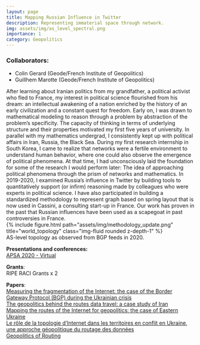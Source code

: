 ```yaml
---
layout: page
title: Mapping Russian Influence in Twitter
description: Representing immaterial space through network.
img: assets/img/as_level_spectral.png
importance: 1
category: Geopolitics
---
```


### Collaborators:
<ul>
   <li>Colin Gerard (Geode/French Institute of Geopolitics)</li>
   <li>Guillhem Marotte (Geode/French Institute of Geopolitics)</li>
</ul>
After learning about Iranian politics from my grandfather, a political activist who fled to France, my interest in political science flourished from his dream: an intellectual awakening of a nation enriched by the history of an early civilization and a constant quest for freedom. Early on, I was drawn to mathematical modeling to reason through a problem by abstraction of the problem’s specificity. The capacity of thinking in terms of underlying structure and their properties motivated my first five years of university. In parallel with my mathematics undergrad, I consistently kept up with political affairs in Iran, Russia, the Black Sea. During my first research internship in South Korea, I came to realize that networks were a fertile environment to understand human behavior, where one could also observe the emergence of political phenomena. At that time, I had unconsciously laid the foundation for some of the research I would perform later: The idea of approaching political phenomena through the prism of networks and mathematics. In 2019-2020, I examined Russia’s influence in Twitter by building tools to quantitatively support (or infirm) reasoning made by colleagues who were experts in political science. I have also participated in building a standardized methodology to represent graph based on spring layout that is now used in Cassini, a consulting start-up in France. Our work has proven in the past that Russian influences have been used as a scapegoat in past controversies in France.


<div class="row">
    <div class="col-sm mt-3 mt-md-0">
        {% include figure.html path="assets/img/methodology_update.png" title="world_topology" class="img-fluid rounded z-depth-1" %}
    </div>
</div>
<div class="caption">
  AS-level topology as observed from BGP feeds in 2020.
</div>

**Presentations and conferences:** <br>
<a href="https://connect.apsanet.org/apsa2020/online-program/"> APSA 2020 - Virtual </a>

**Grants**: <br>
RIPE RACI Grants x 2

**Papers**: <br>
<a href="https://scholar.google.com/citations?view_op=view_citation&hl=fr&user=wfIuIdMAAAAJ&citation_for_view=wfIuIdMAAAAJ:9yKSN-GCB0IC">Measuring the fragmentation of the Internet: the case of the Border Gateway Protocol (BGP) during the Ukrainian crisis</a><br>
<a href="https://scholar.google.com/citations?view_op=view_citation&hl=fr&user=wfIuIdMAAAAJ&citation_for_view=wfIuIdMAAAAJ:d1gkVwhDpl0C">The geopolitics behind the routes data travel: a case study of Iran</a><br>
<a href="https://scholar.google.com/citations?view_op=view_citation&hl=fr&user=wfIuIdMAAAAJ&citation_for_view=wfIuIdMAAAAJ:IjCSPb-OGe4C">Mapping the routes of the Internet for geopolitics: the case of Eastern Ukraine</a><br>
<a href="https://scholar.google.com/citations?view_op=view_citation&hl=fr&user=wfIuIdMAAAAJ&citation_for_view=wfIuIdMAAAAJ:UeHWp8X0CEIC">Le rôle de la topologie d’Internet dans les territoires en conflit en Ukraine, une approche géopolitique du routage des données</a> <br>
<a href="https://scholar.google.com/citations?view_op=view_citation&hl=fr&user=wfIuIdMAAAAJ&citation_for_view=wfIuIdMAAAAJ:Tyk-4Ss8FVUC">Geopolitics of Routing</a>
